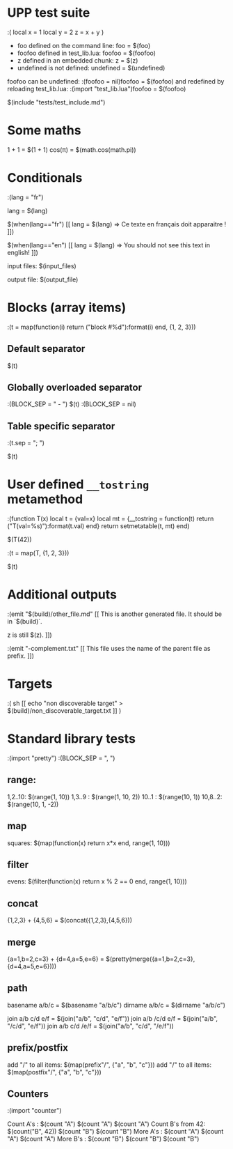 # UPP test suite

:(  local x = 1
    local y = 2
    z = x + y
)

- foo defined on the command line: foo = $(foo)
- foofoo defined in test_lib.lua: foofoo = $(foofoo)
- z defined in an embedded chunk: z = $(z)
- undefined is not defined: undefined = $(undefined)

foofoo can be undefined: :(foofoo = nil)foofoo = $(foofoo)
and redefined by reloading test_lib.lua: :(import "test_lib.lua")foofoo = $(foofoo)

$(include "tests/test_include.md")

# Some maths

1 + 1 = $(1 + 1)
cos(π) = $(math.cos(math.pi))

# Conditionals

:(lang = "fr")

lang = $(lang)

$(when(lang=="fr") [[
lang = $(lang) => Ce texte en français doit apparaitre !
]])

$(when(lang=="en") [[
lang = $(lang) => You should not see this text in english!
]])

input files: $(input_files)

output file: $(output_file)

# Blocks (array items)

:(t = map(function(i) return ("block #%d"):format(i) end, {1, 2, 3}))

## Default separator

$(t)

## Globally overloaded separator

:(BLOCK_SEP = " - ")
$(t)
:(BLOCK_SEP = nil)

## Table specific separator

:(t.sep = "; ")

$(t)

# User defined `__tostring` metamethod

:(function T(x)
    local t = {val=x}
    local mt = {__tostring = function(t) return ("T(val=%s)"):format(t.val) end}
    return setmetatable(t, mt)
end)

$(T(42))

:(t = map(T, {1, 2, 3}))

$(t)

# Additional outputs

:(emit "$(build)/other_file.md" [[
This is another generated file.
It should be in `$(build)`.

z is still $(z).
]])

:(emit "-complement.txt" [[
This file uses the name of the parent file as prefix.
]])

# Targets

:( sh [[
    echo "non discoverable target" > $(build)/non_discoverable_target.txt
]] )

# Standard library tests

:(import "pretty")
:(BLOCK_SEP = ", ")

## range:

1,2..10: $(range(1, 10))
1,3..9 : $(range(1, 10, 2))
10..1  : $(range(10, 1))
10,8..2: $(range(10, 1, -2))

## map

squares: $(map(function(x) return x*x end, range(1, 10)))

## filter

evens: $(filter(function(x) return x % 2 == 0 end, range(1, 10)))

## concat

{1,2,3} + {4,5,6} = $(concat({1,2,3},{4,5,6}))

## merge

{a=1,b=2,c=3} + {d=4,a=5,e=6} = $(pretty(merge({a=1,b=2,c=3},{d=4,a=5,e=6})))

## path

basename a/b/c = $(basename "a/b/c")
dirname  a/b/c = $(dirname "a/b/c")

join a/b c/d e/f = $(join("a/b", "c/d", "e/f"))
join a/b /c/d e/f = $(join("a/b", "/c/d", "e/f"))
join a/b c/d /e/f = $(join("a/b", "c/d", "/e/f"))

## prefix/postfix

add "/" to all items: $(map(prefix"/", {"a", "b", "c"}))
add "/" to all items: $(map(postfix"/", {"a", "b", "c"}))

## Counters

:(import "counter")

Count A's        : $(count "A") $(count "A") $(count "A")
Count B's from 42: $(count("B", 42)) $(count "B") $(count "B")
More A's         : $(count "A") $(count "A") $(count "A")
More B's         : $(count "B") $(count "B") $(count "B")
